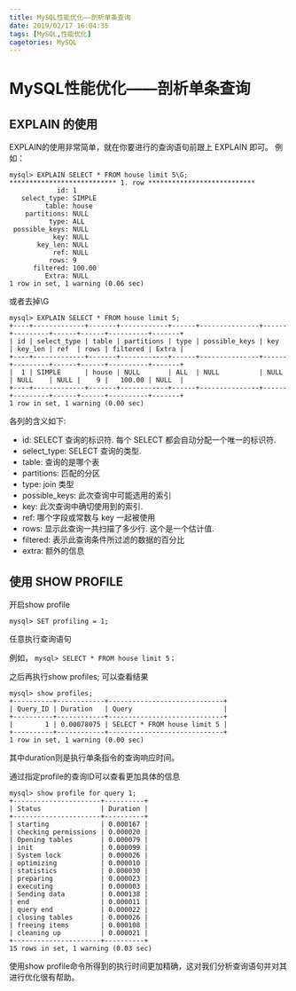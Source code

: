 ```yaml
---
title: MySQL性能优化——剖析单条查询
date: 2019/02/17 16:04:35
tags: [MySQL,性能优化]
cagetories: MySQL
---
```

# MySQL性能优化——剖析单条查询

## EXPLAIN 的使用

EXPLAIN的使用非常简单，就在你要进行的查询语句前跟上 EXPLAIN 即可。
例如：
<!--more-->

    mysql> EXPLAIN SELECT * FROM house limit 5\G;
    *************************** 1. row ***************************
       			id: 1
       select_type: SIMPLE
    		 table: house
        partitions: NULL
              type: ALL
     possible_keys: NULL
               key: NULL
           key_len: NULL
               ref: NULL
              rows: 9
          filtered: 100.00
             Extra: NULL
    1 row in set, 1 warning (0.06 sec)

或者去掉\G

    mysql> EXPLAIN SELECT * FROM house limit 5;
    +----+-------------+-------+------------+------+---------------+------+---------+------+------+----------+-------+
    | id | select_type | table | partitions | type | possible_keys | key  | key_len | ref  | rows | filtered | Extra |
    +----+-------------+-------+------------+------+---------------+------+---------+------+------+----------+-------+
    |  1 | SIMPLE      | house | NULL       | ALL  | NULL          | NULL | NULL    | NULL |    9 |   100.00 | NULL  |
    +----+-------------+-------+------------+------+---------------+------+---------+------+------+----------+-------+
    1 row in set, 1 warning (0.00 sec)

各列的含义如下:

- id: SELECT 查询的标识符. 每个 SELECT 都会自动分配一个唯一的标识符.
- select_type: SELECT 查询的类型.
- table: 查询的是哪个表
- partitions: 匹配的分区
- type: join 类型
- possible_keys: 此次查询中可能选用的索引
- key: 此次查询中确切使用到的索引.
- ref: 哪个字段或常数与 key 一起被使用
- rows: 显示此查询一共扫描了多少行. 这个是一个估计值.
- filtered: 表示此查询条件所过滤的数据的百分比
- extra: 额外的信息


## 使用 SHOW PROFILE
开启show profile

`mysql> SET profiling = 1;`

任意执行查询语句

例如， `mysql> SELECT * FROM house limit 5；`

之后再执行show profiles;
可以查看结果

    mysql> show profiles;
    +----------+------------+-----------------------------+
    | Query_ID | Duration   | Query                       |
    +----------+------------+-----------------------------+
    |        1 | 0.00078075 | SELECT * FROM house limit 5 |
    +----------+------------+-----------------------------+
    1 row in set, 1 warning (0.00 sec)

其中duration则是执行单条指令的查询响应时间。

通过指定profile的查询ID可以查看更加具体的信息

    mysql> show profile for query 1;
    +----------------------+----------+
    | Status               | Duration |
    +----------------------+----------+
    | starting             | 0.000167 |
    | checking permissions | 0.000020 |
    | Opening tables       | 0.000079 |
    | init                 | 0.000099 |
    | System lock          | 0.000026 |
    | optimizing           | 0.000010 |
    | statistics           | 0.000030 |
    | preparing            | 0.000023 |
    | executing            | 0.000003 |
    | Sending data         | 0.000138 |
    | end                  | 0.000011 |
    | query end            | 0.000022 |
    | closing tables       | 0.000026 |
    | freeing items        | 0.000108 |
    | cleaning up          | 0.000021 |
    +----------------------+----------+
    15 rows in set, 1 warning (0.03 sec)

使用show profile命令所得到的执行时间更加精确，这对我们分析查询语句并对其进行优化很有帮助。
